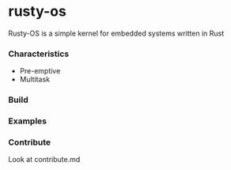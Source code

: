 # rusty-os
Rusty-OS is a simple kernel for embedded systems written in Rust

### Characteristics

- Pre-emptive
- Multitask

### Build

### Examples

### Contribute

Look at contribute.md

